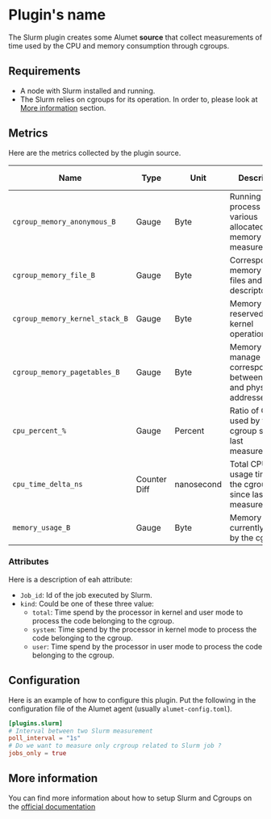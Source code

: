 # Plugin's name

The Slurm plugin creates some Alumet **source** that collect measurements of time used by the CPU and memory consumption through cgroups.

## Requirements

- A node with Slurm installed and running.
- The Slurm relies on cgroups for its operation. In order to, please look at [More information](#more-information) section.

## Metrics

Here are the metrics collected by the plugin source.

| Name                           | Type         | Unit       | Description                                                                 | Resource | ResourceConsumer | Attributes  | More information |
| ------------------------------ | ------------ | ---------- | --------------------------------------------------------------------------- | -------- | ---------------- | ----------- | ---------------- |
| `cgroup_memory_anonymous_B`    | Gauge        | Byte       | Running process and various allocated memory measurement                    | Memory   | LocalMachine     | Job_id      |                  |
| `cgroup_memory_file_B`         | Gauge        | Byte       | Corresponding memory to open files and descriptors                          | Memory   | LocalMachine     | Job_id      |                  |
| `cgroup_memory_kernel_stack_B` | Gauge        | Byte       | Memory reserved for kernel operations                                       | Memory   | LocalMachine     | Job_id      |                  |
| `cgroup_memory_pagetables_B`   | Gauge        | Byte       | Memory used to manage correspondence between virtual and physical addresses | Memory   | LocalMachine     | Job_id      |                  |
| `cpu_percent_%`                | Gauge        | Percent    | Ratio of CPU used by the cgroup since last measurement                      | CPU      | LocalMachine     | Job_id,kind |                  |
| `cpu_time_delta_ns`            | Counter Diff | nanosecond | Total CPU usage time by the cgroup since last measurement                   | CPU      | LocalMachine     | Job_id,kind |                  |
| `memory_usage_B`               | Gauge        | Byte       | Memory currently used by the cgroup                                         | Memory   | LocalMachine     | Job_id      |                  |

### Attributes

Here is a description of eah attribute:

- `Job_id`: Id of the job executed by Slurm.
- `kind`: Could be one of these three value:
  - `total`: Time spend by the processor in kernel and user mode to process the code belonging to the cgroup.
  - `system`: Time spend by the processor in kernel mode to process the code belonging to the cgroup.
  - `user`: Time spend by the processor in user mode to process the code belonging to the cgroup.

## Configuration

Here is an example of how to configure this plugin.
Put the following in the configuration file of the Alumet agent (usually `alumet-config.toml`).

```toml
[plugins.slurm]
# Interval between two Slurm measurement
poll_interval = "1s"
# Do we want to measure only crgroup related to Slurm job ? 
jobs_only = true
```

## More information

You can find more information about how to setup Slurm and Cgroups on the [official documentation]("https://slurm.schedmd.com/cgroups.html")
